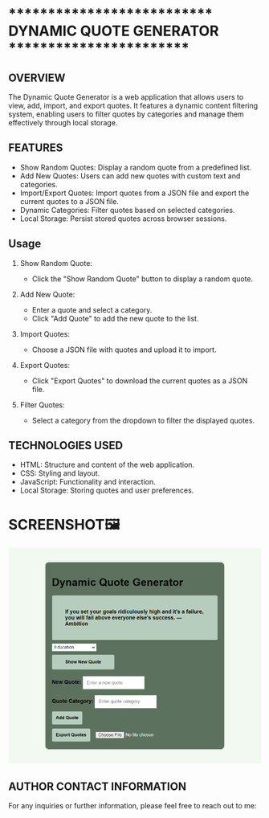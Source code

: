 # **************************  DYNAMIC QUOTE GENERATOR ***********************

## OVERVIEW

The Dynamic Quote Generator is a web application that allows users to view, add, import, and export quotes. It features a dynamic content filtering system, enabling users to filter quotes by categories and manage them effectively through local storage.

## FEATURES

- Show Random Quotes: Display a random quote from a predefined list.
- Add New Quotes: Users can add new quotes with custom text and categories.
- Import/Export Quotes: Import quotes from a JSON file and export the current quotes to a JSON file.
- Dynamic Categories: Filter quotes based on selected categories.
- Local Storage: Persist stored quotes across browser sessions.

## Usage

1. Show Random Quote:
   - Click the "Show Random Quote" button to display a random quote.

2. Add New Quote:
   - Enter a quote and select a category.
   - Click "Add Quote" to add the new quote to the list.

3. Import Quotes:
   - Choose a JSON file with quotes and upload it to import.

4. Export Quotes:
   - Click "Export Quotes" to download the current quotes as a JSON file.

5. Filter Quotes:
   - Select a category from the dropdown to filter the displayed quotes.

## TECHNOLOGIES USED

- HTML: Structure and content of the web application.
- CSS: Styling and layout.
- JavaScript: Functionality and interaction.
- Local Storage: Storing quotes and user preferences.

# SCREENSHOT🖼️
![screenshot](final.png)

## AUTHOR CONTACT INFORMATION
For any inquiries or further information, please feel free to reach out to me:


